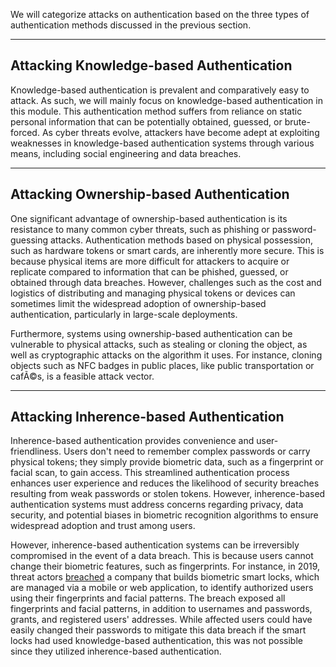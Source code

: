 ﻿We will categorize attacks on authentication based on the three types of authentication methods discussed in the previous section.

---

## Attacking Knowledge-based Authentication

Knowledge-based authentication is prevalent and comparatively easy to attack. As such, we will mainly focus on knowledge-based authentication in this module. This authentication method suffers from reliance on static personal information that can be potentially obtained, guessed, or brute-forced. As cyber threats evolve, attackers have become adept at exploiting weaknesses in knowledge-based authentication systems through various means, including social engineering and data breaches.

---

## Attacking Ownership-based Authentication

One significant advantage of ownership-based authentication is its resistance to many common cyber threats, such as phishing or password-guessing attacks. Authentication methods based on physical possession, such as hardware tokens or smart cards, are inherently more secure. This is because physical items are more difficult for attackers to acquire or replicate compared to information that can be phished, guessed, or obtained through data breaches. However, challenges such as the cost and logistics of distributing and managing physical tokens or devices can sometimes limit the widespread adoption of ownership-based authentication, particularly in large-scale deployments.

Furthermore, systems using ownership-based authentication can be vulnerable to physical attacks, such as stealing or cloning the object, as well as cryptographic attacks on the algorithm it uses. For instance, cloning objects such as NFC badges in public places, like public transportation or cafÃ©s, is a feasible attack vector.

---

## Attacking Inherence-based Authentication

Inherence-based authentication provides convenience and user-friendliness. Users don't need to remember complex passwords or carry physical tokens; they simply provide biometric data, such as a fingerprint or facial scan, to gain access. This streamlined authentication process enhances user experience and reduces the likelihood of security breaches resulting from weak passwords or stolen tokens. However, inherence-based authentication systems must address concerns regarding privacy, data security, and potential biases in biometric recognition algorithms to ensure widespread adoption and trust among users.

However, inherence-based authentication systems can be irreversibly compromised in the event of a data breach. This is because users cannot change their biometric features, such as fingerprints. For instance, in 2019, threat actors [breached](https://www.vpnmentor.com/blog/report-biostar2-leak/) a company that builds biometric smart locks, which are managed via a mobile or web application, to identify authorized users using their fingerprints and facial patterns. The breach exposed all fingerprints and facial patterns, in addition to usernames and passwords, grants, and registered users' addresses. While affected users could have easily changed their passwords to mitigate this data breach if the smart locks had used knowledge-based authentication, this was not possible since they utilized inherence-based authentication.

